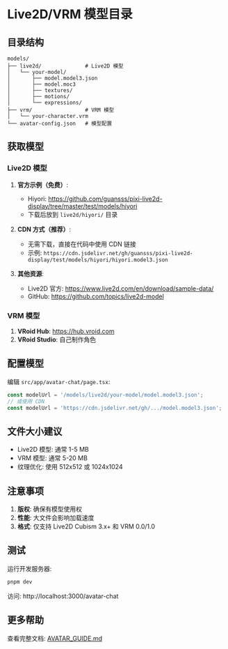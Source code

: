# Live2D/VRM 模型目录

## 目录结构

```
models/
├── live2d/              # Live2D 模型
│   └── your-model/
│       ├── model.model3.json
│       ├── model.moc3
│       ├── textures/
│       ├── motions/
│       └── expressions/
├── vrm/                 # VRM 模型
│   └── your-character.vrm
└── avatar-config.json   # 模型配置
```

## 获取模型

### Live2D 模型

1. **官方示例（免费）**:
   - Hiyori: https://github.com/guansss/pixi-live2d-display/tree/master/test/models/hiyori
   - 下载后放到 `live2d/hiyori/` 目录

2. **CDN 方式（推荐）**:
   - 无需下载，直接在代码中使用 CDN 链接
   - 示例: `https://cdn.jsdelivr.net/gh/guansss/pixi-live2d-display/test/models/hiyori/hiyori.model3.json`

3. **其他资源**:
   - Live2D 官方: https://www.live2d.com/en/download/sample-data/
   - GitHub: https://github.com/topics/live2d-model

### VRM 模型

1. **VRoid Hub**: https://hub.vroid.com
2. **VRoid Studio**: 自己制作角色

## 配置模型

编辑 `src/app/avatar-chat/page.tsx`:

```typescript
const modelUrl = '/models/live2d/your-model/model.model3.json';
// 或使用 CDN
const modelUrl = 'https://cdn.jsdelivr.net/gh/.../model.model3.json';
```

## 文件大小建议

- Live2D 模型: 通常 1-5 MB
- VRM 模型: 通常 5-20 MB
- 纹理优化: 使用 512x512 或 1024x1024

## 注意事项

1. **版权**: 确保有模型使用权
2. **性能**: 大文件会影响加载速度
3. **格式**: 仅支持 Live2D Cubism 3.x+ 和 VRM 0.0/1.0

## 测试

运行开发服务器:
```bash
pnpm dev
```

访问: http://localhost:3000/avatar-chat

## 更多帮助

查看完整文档: [AVATAR_GUIDE.md](../../AVATAR_GUIDE.md)
